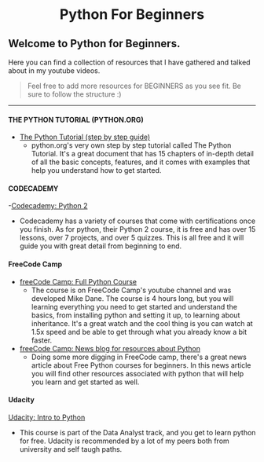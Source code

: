 <h1 align='center'>Python For Beginners</h1>

## Welcome to Python for Beginners.
Here you can find a collection of resources that I have gathered and talked about in my youtube videos.
>Feel free to add more resources for BEGINNERS as you see fit. 
>Be sure to follow the structure :)

---

#### THE PYTHON TUTORIAL (PYTHON.ORG)
- [The Python Tutorial (step by step guide)](https://docs.python.org/3/tutorial/index.html)
  - python.org's very own step by step tutorial called The Python Tutorial. It's a great document that has 15 chapters of in-depth detail of all the basic concepts, features, and it comes with examples that help you understand how to get started.

#### CODECADEMY
-[Codecademy: Python 2](https://www.codecademy.com/learn/learn-python?utm_source=pepperjam&utm_medium=affiliate&utm_term=215171&clickId=4026979937&pj_creativeid=8-12462&pj_publisherid=215171)
  - Codecademy has a variety of courses that come with certifications once you finish. As for python, their Python 2 course, it is free and has over 15 lessons, over 7 projects, and over 5 quizzes. This is all free and it will guide you with great detail from beginning to end.

#### FreeCode Camp
- [freeCode Camp: Full Python Course](https://www.youtube.com/watch?v=rfscVS0vtbw)
  - The course is on FreeCode Camp's youtube channel and was developed Mike Dane. The course is 4 hours long, but you will learning everything you need to get started and understand the basics, from installing python and setting it up, to learning about inheritance. It's a great watch and the cool thing is you can watch at 1.5x speed and be able to get through what you already know a bit faster. 
- [freeCode Camp: News blog for resources about Python](https://www.freecodecamp.org/news/learn-python-free-python-courses-for-beginners)
  - Doing some more digging in FreeCode camp, there's a great news article about Free Python courses for beginners. In this news article you will find other resources associated with python that will help you learn and get started as well. 

#### Udacity
[Udacity: Intro to Python](https://www.udacity.com/course/introduction-to-python--ud1110)
  - This course is part of the Data Analyst track, and you get to learn python for free. Udacity is recommended by a lot of my peers both from university and self taugh paths.

